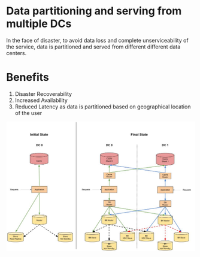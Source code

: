 # Data partitioning and serving from multiple DCs
In the face of disaster, to avoid data loss and complete unserviceability of the service, data is partitioned and served from different different data centers.

# Benefits
1. Disaster Recoverability
1. Increased Availability
1. Reduced Latency as data is partitioned based on geographical location of the user

![Overview](/images/overview.jpg)
